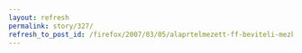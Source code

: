 ```yaml
---
layout: refresh
permalink: story/327/
refresh_to_post_id: /firefox/2007/03/05/alaprtelmezett-ff-beviteli-mezk-gombok-szptse
---
```


